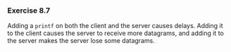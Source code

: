 ### Exercise 8.7

Adding a `printf` on both the client and the server causes delays. Adding it to the client causes the server to receive more datagrams, and adding it to the server makes the server lose some datagrams.
